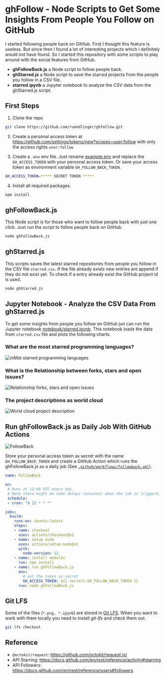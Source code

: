 # ghFollow - Node Scripts to Get Some Insights From People You Follow on GitHub

I started following people back on GitHub. First I thought this feature is useless. But since then I found a lot of interesting projects which I definitely would not have found. So I started this repository with some scripts to play around with the social features from GitHub.

- **ghFollowBack.js** a Node script to follow people back.
- **ghStarred.js** a Node script to save the starred projects from the people you follow in a CSV file.
- **starred.ipynb** a Jupyter notebook to analyze the CSV data from the ghStarred.js script.


## First Steps

1. Clone the repo

```bash
git clone https://github.com/rueedlinger/ghfollow.git
```

2. Create a personal access token at https://github.com/settings/tokens/new?scopes=user:follow with only the access rights `user:follow`


3. Create a `.env` env file. Just rename [example.env](example.env) and replace the `GH_ACCESS_TOKEN` with your personal access token. Or save your access token as environment variable `GH_FOLLOW_BACK_TOKEN`.

```bash
GH_ACCESS_TOKEN=***** SECRET TOKEN *****
```

4. Install all required packages.

```bash
npm install
```


## ghFollowBack.js

This Node script is for those who want to follow people back with just one click. Just run the script to follow people back on GitHub. 


```bash
node ghFollowBack.js
```

## ghStarred.js

This scripts saves the latest starred repositories from people you follow in the CSV file `starred.csv`. If the file already exists new entries are append if they do not exist yet. To check if a entry already exist the GitHub project id is used.

```bash
node ghStarred.js
```

## Jupyter Notebook - Analyze the CSV Data From ghStarred.js
To get some insights from people you follow on GitHub
jun can run the Jupyter notebook [notebook/starred.ipynb](notebook/starred.ipynb). This notebook loads the data from `starred.csv` file and plots the following charts.

### What are the most starred programming languages?

![mMst starred programming languages](docs/languages.png "Most starred programming languages")

### What is the Relationship between forks, stars and open issues?

![Relationship forks, stars and open issues](docs/fork_vs_stars.png "Relationship forks, stars and open issues")

### The project descriptions as world cloud

![World cloud project description](docs/world_cloud.png "World cloud project description")

## Run ghFollowBack.js as Daily Job With GitHub Actions 

![FollowBack](https://github.com/rueedlinger/ghfollow/workflows/FollowBack/badge.svg)

Store your personal access token as secret with the name `GH_FOLLOW_BACK_TOKEN` and create a GitHub Action which 
runs the ghFollowBack.js as a daily job
(See [`.github/workflows/followback.yml`](.github/workflows/followback.yml)).



```yaml
name: FollowBack

on:
 # Runs at 12:00 UTC every day. 
 # Note there might be some delays (minutes) when the job is triggerd. 
 schedule:
 - cron: "0 12 * * *"

jobs:
  build:
    runs-on: ubuntu-latest
    steps:
    - name: checkout 
      uses: actions/checkout@v2
    - name: setup node
      uses: actions/setup-node@v1
      with:
        node-version: 12
    - name: install modules
      run: npm install
    - name: run ghFollowBack.js
      env: 
        # set the token as secret
        GH_ACCESS_TOKEN: ${{ secrets.GH_FOLLOW_BACK_TOKEN }}
      run: node ghFollowBack.js

```

## Git LFS
Some of the files (`*.png, *.ipynb`) are stored in [Git LFS](https://git-lfs.github.com). When you want to work with them locally you need to install *git-lfs* and check them out.

```bash
git lfs checkout
```


## Reference
- `@octokit/request`: https://github.com/octokit/request.js/
- API Starring: https://docs.github.com/en/rest/reference/activity#starring
- API Followers: https://docs.github.com/en/rest/reference/users#followers